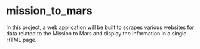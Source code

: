 # mission_to_mars
In this project, a web application will be built to scrapes various websites for data related to the Mission to Mars and display the information in a single HTML page.
